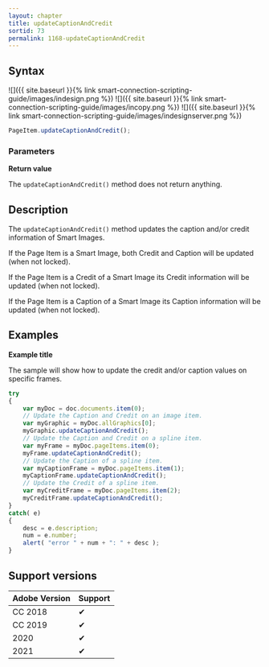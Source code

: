 ```yaml
---
layout: chapter
title: updateCaptionAndCredit
sortid: 73
permalink: 1168-updateCaptionAndCredit
---
```

## Syntax

![]({{ site.baseurl }}{% link smart-connection-scripting-guide/images/indesign.png %}) ![]({{ site.baseurl }}{% link smart-connection-scripting-guide/images/incopy.png %}) ![]({{ site.baseurl }}{% link smart-connection-scripting-guide/images/indesignserver.png %})
```javascript
PageItem.updateCaptionAndCredit();
```

### Parameters

**Return value**

The `updateCaptionAndCredit()` method does not return anything.

## Description

The `updateCaptionAndCredit()` method updates the caption and/or credit information of Smart Images.

If the Page Item is a Smart Image, both Credit and Caption will be updated (when not locked).

If the Page Item is a Credit of a Smart Image its Credit information will be updated (when not locked).

If the Page Item is a Caption of a Smart Image its Caption information will be updated (when not locked).

## Examples

**Example title**

The sample will show how to update the credit and/or caption values on specific frames.

```javascript
try
{
    var myDoc = doc.documents.item(0);
    // Update the Caption and Credit on an image item.
    var myGraphic = myDoc.allGraphics[0];
    myGraphic.updateCaptionAndCredit();
    // Update the Caption and Credit on a spline item.
    var myFrame = myDoc.pageItems.item(0);
    myFrame.updateCaptionAndCredit();
    // Update the Caption of a spline item.
    var myCaptionFrame = myDoc.pageItems.item(1);
    myCaptionFrame.updateCaptionAndCredit();
    // Update the Credit of a spline item.
    var myCreditFrame = myDoc.pageItems.item(2);
    myCreditFrame.updateCaptionAndCredit();
}
catch( e)
{
    desc = e.description;
    num = e.number;
    alert( "error " + num + ": " + desc );
}
```

## Support versions

| Adobe Version | Support |
|---------------|---------|
| CC 2018       | ✔       |
| CC 2019       | ✔       |
| 2020          | ✔       |
| 2021          | ✔       |